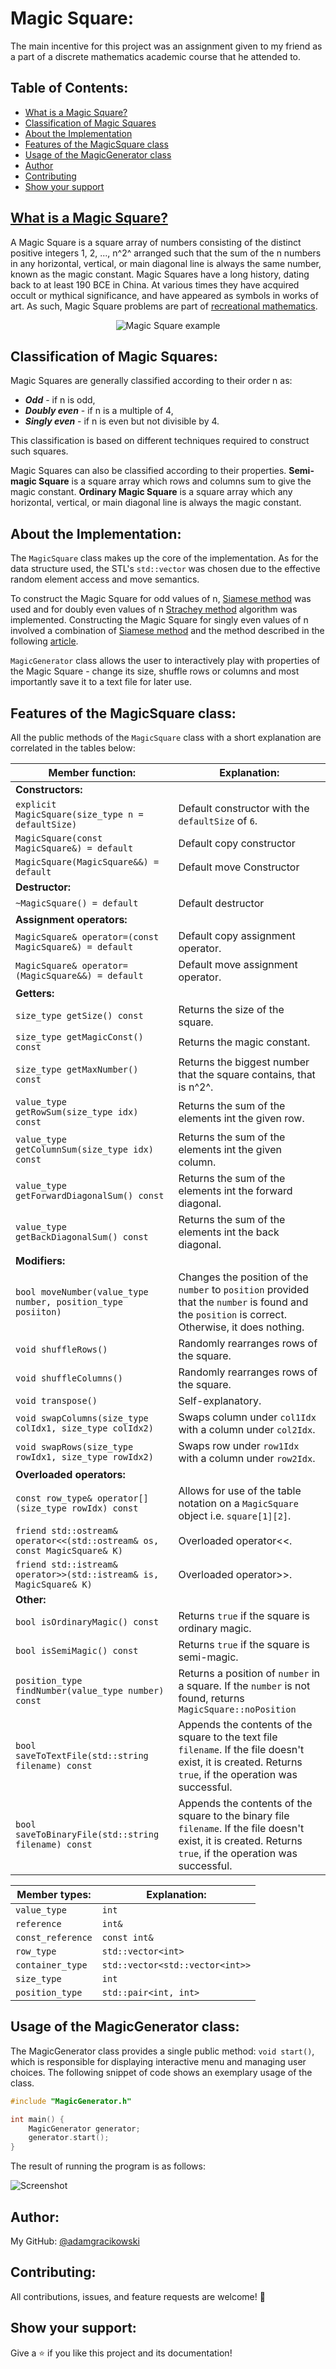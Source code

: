 # Magic Square:

The main incentive for this project was an assignment given to my friend as a part of a discrete mathematics academic course that he attended to.

## Table of Contents:

- [What is a Magic Square?](#what-is-a-magic-square?)
- [Classification of Magic Squares](#classification-of-magic-squares)
- [About the Implementation](#about-the-implementation)
- [Features of the MagicSquare class](#features-of-the-magicsquare-class)
- [Usage of the MagicGenerator class](#usage-of-the-magicgenerator-class)
- [Author](#author)
- [Contributing](#contributing)
- [Show your support](#show-your-support)

## [What is a Magic Square?](https://en.wikipedia.org/wiki/Magic_square)

A Magic Square is a square array of numbers consisting of the distinct positive integers 1, 2, ..., n^2^  arranged such that the sum of the n numbers in any horizontal, vertical, or main diagonal line is always the same number, known as the magic constant.
Magic Squares have a long history, dating back to at least 190 BCE in China. At various times they have acquired occult or mythical significance, and have appeared as symbols in works of art.
As such, Magic Square problems are part of [recreational mathematics](https://en.wikipedia.org/wiki/Recreational_mathematics).

<p align="center">
<img src="https://mathworld.wolfram.com/images/eps-svg/MagicSquare_800.svg" alt="Magic Square example" />
</p>

## Classification of Magic Squares:

Magic Squares are generally classified according to their order n as:
- ***Odd*** -  if n is odd, 
- ***Doubly even*** - if n is a multiple of 4, 
- ***Singly even*** - if n is even but not divisible by 4.

This classification is based on different techniques required to construct such squares.  

Magic Squares can also be classified according to their properties. **Semi-magic Square** is a square array which rows and columns sum to give the magic constant. **Ordinary Magic Square** is a square array which any horizontal, vertical, or main diagonal line is always the magic constant.

## About the Implementation:

The `MagicSquare` class makes up the core of the implementation. As for the data structure used, the STL's `std::vector` was chosen due to the effective random element access and move semantics.

To construct the Magic Square for odd values of n, [Siamese method](https://en.wikipedia.org/wiki/Siamese_method) was used and for doubly even values of n [Strachey method](https://en.wikipedia.org/wiki/Strachey_method_for_magic_squares) algorithm was implemented. Constructing the Magic Square for singly even values of n involved a combination of [Siamese method](https://en.wikipedia.org/wiki/Siamese_method) and the method described in the following [article](https://www.wikihow.com/Solve-a-Magic-Square).

`MagicGenerator` class allows the user to interactively play with properties of the Magic Square - change its size, shuffle rows or columns and most importantly save it to a text file for later use.

## Features of the MagicSquare class:

All the public methods of the `MagicSquare` class with a short explanation are correlated in the tables below:

| Member function: | Explanation: |
|---|---|
|**Constructors:**||
|`explicit MagicSquare(size_type n = defaultSize)`|Default constructor with the `defaultSize` of `6`.|
|`MagicSquare(const MagicSquare&) = default`|Default copy constructor|
|`MagicSquare(MagicSquare&&) = default`|Default move Constructor|
|**Destructor:**||
|`~MagicSquare() = default`|Default destructor|
|**Assignment operators:**||
|`MagicSquare& operator=(const MagicSquare&) = default`|Default copy assignment operator.|
|`MagicSquare& operator=(MagicSquare&&) = default`|Default move assignment operator.|
|**Getters:**||
|`size_type getSize() const`|Returns the size of the square.|
|`size_type getMagicConst() const`|Returns the magic constant.|
|`size_type getMaxNumber() const`|Returns the biggest number that the square contains, that is n^2^.|
|`value_type getRowSum(size_type idx) const`|Returns the sum of the elements int the given row.|
|`value_type getColumnSum(size_type idx) const`|Returns the sum of the elements int the given column.|
|`value_type getForwardDiagonalSum() const`|Returns the sum of the elements int the forward diagonal.|
|`value_type getBackDiagonalSum() const`|Returns the sum of the elements int the back diagonal.|
|**Modifiers:**||
|`bool moveNumber(value_type number, position_type posiiton)`|Changes the position of the `number` to `position` provided that the `number` is found and the `position` is correct. Otherwise, it does nothing.|
|`void shuffleRows()`|Randomly rearranges rows of the square.|
|`void shuffleColumns()`|Randomly rearranges rows of the square.|
|`void transpose()`|Self-explanatory.|
|`void swapColumns(size_type colIdx1, size_type colIdx2)`|Swaps column under `col1Idx` with a column under `col2Idx`.|
|`void swapRows(size_type rowIdx1, size_type rowIdx2)`|Swaps row under `row1Idx` with a column under `row2Idx`.|
|**Overloaded operators:**||
|`const row_type& operator[](size_type rowIdx) const`|Allows for use of the table notation on a `MagicSquare` object i.e. `square[1][2]`.|
|`friend std::ostream& operator<<(std::ostream& os, const MagicSquare& K)`|Overloaded operator<<.|
|`friend std::istream& operator>>(std::istream& is, MagicSquare& K)`|Overloaded operator>>.|
|**Other:**||
|`bool isOrdinaryMagic() const`|Returns `true` if the square is ordinary magic.|
|`bool isSemiMagic() const`|Returns `true` if the square is semi-magic.|
|`position_type findNumber(value_type number) const`|Returns a position of `number` in a square. If the `number` is not found, returns `MagicSquare::noPosition`|
|`bool saveToTextFile(std::string filename) const`|Appends the contents of the square to the text file `filename`. If the file doesn't exist, it is created. Returns `true`, if the operation was successful.|
|`bool saveToBinaryFile(std::string filename) const`|Appends the contents of the square to the binary file `filename`. If the file doesn't exist, it is created. Returns `true`, if the operation was successful.|

|Member types:| Explanation:|
|---|---|
|`value_type`|`int`|
|`reference`|`int&`|
|`const_reference`|`const int&`|
|`row_type`|`std::vector<int>`|
|`container_type`|`std::vector<std::vector<int>>`|
|`size_type`|`int`|
|`position_type`|`std::pair<int, int>`|

## Usage of the MagicGenerator class:

The MagicGenerator class provides a single public method: `void start()`, which is responsible for displaying interactive menu and managing user choices.
The following snippet of code shows an exemplary usage of the class.

```cpp
#include "MagicGenerator.h"

int main() {	
	MagicGenerator generator;
	generator.start();
}
```
The result of running the program is as follows:

![Screenshot]()

## Author:

My GitHub: [@adamgracikowski](https://github.com/adamgracikowski)

## Contributing:

All contributions, issues, and feature requests are welcome! 🤝

## Show your support:

Give a ⭐️ if you like this project and its documentation!

